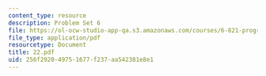 ```yaml
---
content_type: resource
description: Problem Set 6
file: https://ol-ocw-studio-app-qa.s3.amazonaws.com/courses/6-821-programming-languages-fall-2002/256f292049751677f237aa542381e8e1_22.pdf
file_type: application/pdf
resourcetype: Document
title: 22.pdf
uid: 256f2920-4975-1677-f237-aa542381e8e1
---
```

